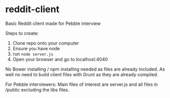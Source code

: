 reddit-client
=============

Basic Reddit client made for Pebble interview

Steps to create:

1. Clone repo onto your computer
2. Ensure you have node
3. run `node server.js`
4. Open your browser and go to localhost:4040

No Bower installing / npm installing needed as files are already included.
As well no need to build client files with Grunt as they are already compiled.


For Pebble interviewers: Main files of interest are server.js and all files in /public excluding the libs files.

